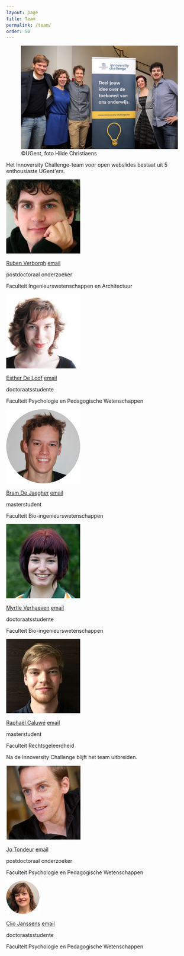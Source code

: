 ```yaml
---
layout: page
title: Team
permalink: /team/
order: 50
---
```


<figure>
  <img src="/images/GroupPhotoFinalPitch1.jpg" alt="">
  <figcaption>
    ©UGent, foto Hilde Christiaens
  </figcaption>
</figure>

Het Innoversity Challenge-team voor open webslides
bestaat uit 5 enthousiaste UGent'ers.

<div class="person">
  <img src="/images/ruben.jpg">
  <p class="name">
    <a href="http://ruben.verborgh.org/">Ruben Verborgh</a>
    <a href="mailto:ruben.verborgh@ugent.be" class="email">email</a>
  </p>
  <p class="job">postdoctoraal onderzoeker</p>
  <p class="faculty">Faculteit Ingenieurswetenschappen en Architectuur</p>
</div>
<div class="person">
  <img src="/images/esther.jpg">
  <p class="name">
    <a href="https://be.linkedin.com/in/estherdeloof">Esther De Loof</a>
    <a href="mailto:esther.deloof@ugent.be" class="email">email</a>
  </p>
  <p class="job">doctoraatsstudente</p>
  <p class="faculty">Faculteit Psychologie en Pedagogische Wetenschappen</p>
</div>
<div class="person">
  <img src="/images/bram.jpg">
  <p class="name">
    <a href="https://www.researchgate.net/profile/Bram_De_Jaegher">Bram De Jaegher</a>
    <a href="mailto:bram.dejaegher@ugent.be" class="email">email</a>
  </p>
  <p class="job">masterstudent</p>
  <p class="faculty">Faculteit Bio-ingenieurswetenschappen</p>
</div>
<div class="person">
  <img src="/images/myrtle.jpg">
  <p class="name">
    <a href="https://www.linkedin.com/in/myrtle-verhaeven-a590b487">Myrtle Verhaeven</a>
    <a href="mailto:myrtle.verhaeven@ugent.be" class="email">email</a>
  </p>
  <p class="job">doctoraatsstudente</p>
  <p class="faculty">Faculteit Bio-ingenieurswetenschappen</p>
</div>
<div class="person">
  <img src="/images/raphael.jpg">
  <p class="name">
    <a href="https://twitter.com/rcaluw">Raphaël Caluwé</a>
    <a href="mailto:raphael.caluwe@ugent.be" class="email">email</a>
  </p>
  <p class="job">masterstudent</p>
  <p class="faculty">Faculteit Rechtsgeleerdheid</p>
</div>


Na de Innoversity Challenge blijft het team uitbreiden.

<div class="person">
  <img src="/images/Jo.jpg">
  <p class="name">
    <a href="https://www.linkedin.com/in/jotondeur">Jo Tondeur</a>
    <a href="mailto:Jo.Tondeur@ugent.be" class="email">email</a>
  </p>
  <p class="job">postdoctoraal onderzoeker</p>
  <p class="faculty">Faculteit Psychologie en Pedagogische Wetenschappen</p>
</div>
<div class="person">
  <img src="/images/ClioJanssens.png">
  <p class="name">
    <a href="https://www.linkedin.com/in/clio-janssens-399b716b">Clio Janssens</a>
    <a href="mailto:Clio.Janssens@ugent.be" class="email">email</a>
  </p>
  <p class="job">doctoraatsstudente</p>
  <p class="faculty">Faculteit Psychologie en Pedagogische Wetenschappen</p>
</div>
